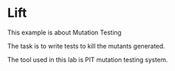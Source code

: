 # Lift

This example is about Mutation Testing

The task is to write tests to kill the mutants generated.

The tool used in this lab is PIT mutation testing system.
